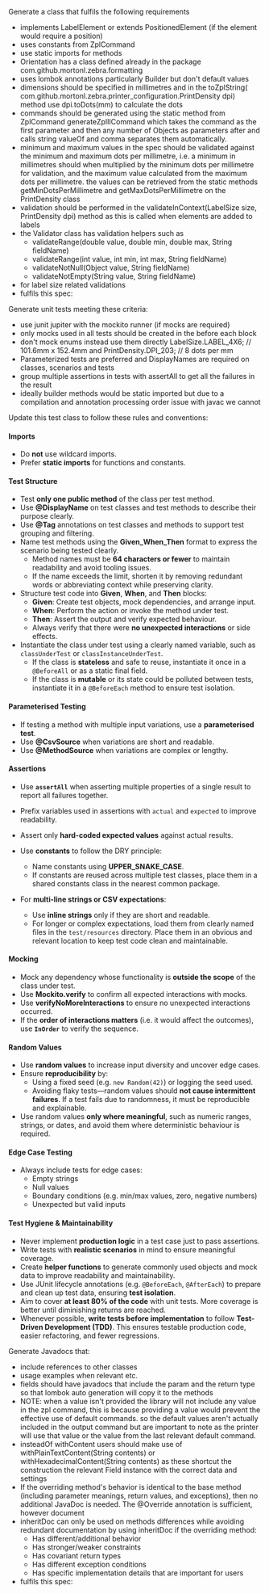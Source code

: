 Generate a class that fulfils the following requirements

- implements LabelElement or extends PositionedElement (if the element would require a position)
- uses constants from ZplCommand
- use static imports for methods
- Orientation has a class defined already in the package com.github.mortonl.zebra.formatting
- uses lombok annotations particularly Builder but don't default values
- dimensions should be specified in millimetres and in the toZplString(
  com.github.mortonl.zebra.printer_configuration.PrintDensity dpi) method use dpi.toDots(mm) to calculate the dots
- commands should be generated using the static method from ZplCommand generateZplIICommand which takes the command as
  the first parameter and then any number of Objects as parameters after and calls string valueOf and comma separates
  them automatically.
- minimum and maximum values in the spec should be validated against the minimum and maximum dots per millimetre, i.e. a
  minimum in millimetres should when multiplied by the minimum dots per millimetre for validation, and the maximum value
  calculated from the maximum dots per millimetre. the values can be retrieved from the static methods
  getMinDotsPerMillimetre and getMaxDotsPerMillimetre on the PrintDensity class
- validation should be performed in the validateInContext(LabelSize size, PrintDensity dpi) method as this is called
  when elements are added to labels
- the Validator class has validation helpers such as
    - validateRange(double value, double min, double max, String fieldName)
    - validateRange(int value, int min, int max, String fieldName)
    - validateNotNull(Object value, String fieldName)
    - validateNotEmpty(String value, String fieldName)
- for label size related validations
- fulfils this spec:

Generate unit tests meeting these criteria:

- use junit jupiter with the mockito runner (if mocks are required)
- only mocks used in all tests should be created in the before each block
- don't mock enums instead use them directly LabelSize.LABEL_4X6; // 101.6mm x 152.4mm and PrintDensity.DPI_203; // 8 dots per mm
- Parameterized tests are preferred and DisplayNames are required on classes, scenarios and tests
- group multiple assertions in tests with assertAll to get all the failures in the result
- ideally builder methods would be static imported but due to a compilation and annotation processing order issue with
  javac we cannot

Update this test class to follow these rules and conventions:

#### Imports

- Do **not** use wildcard imports.
- Prefer **static imports** for functions and constants.

#### Test Structure

- Test **only one public method** of the class per test method.
- Use **@DisplayName** on test classes and test methods to describe their purpose clearly.
- Use **@Tag** annotations on test classes and methods to support test grouping and filtering.
- Name test methods using the **Given_When_Then** format to express the scenario being tested clearly.
    - Method names must be **64 characters or fewer** to maintain readability and avoid tooling issues.
    - If the name exceeds the limit, shorten it by removing redundant words or abbreviating context while preserving clarity.
- Structure test code into **Given**, **When**, and **Then** blocks:
    - **Given**: Create test objects, mock dependencies, and arrange input.
    - **When**: Perform the action or invoke the method under test.
    - **Then**: Assert the output and verify expected behaviour.
    - Always verify that there were **no unexpected interactions** or side effects.
- Instantiate the class under test using a clearly named variable, such as `classUnderTest` or `classInstanceUnderTest`.
    - If the class is **stateless** and safe to reuse, instantiate it once in a `@BeforeAll` or as a static final field.
    - If the class is **mutable** or its state could be polluted between tests, instantiate it in a `@BeforeEach` method to ensure test isolation.

#### Parameterised Testing

- If testing a method with multiple input variations, use a **parameterised test**.
- Use **@CsvSource** when variations are short and readable.
- Use **@MethodSource** when variations are complex or lengthy.

#### Assertions

- Use **`assertAll`** when asserting multiple properties of a single result to report all failures together.
- Prefix variables used in assertions with `actual` and `expected` to improve readability.
- Assert only **hard-coded expected values** against actual results.
- Use **constants** to follow the DRY principle:
    - Name constants using **UPPER_SNAKE_CASE**.
    - If constants are reused across multiple test classes, place them in a shared constants class in the nearest common package.

- For **multi-line strings or CSV expectations**:
    - Use **inline strings** only if they are short and readable.
    - For longer or complex expectations, load them from clearly named files in the `test/resources` directory. Place them in an obvious and relevant location to keep test code clean and maintainable.

#### Mocking

- Mock any dependency whose functionality is **outside the scope** of the class under test.
- Use **Mockito.verify** to confirm all expected interactions with mocks.
- Use **verifyNoMoreInteractions** to ensure no unexpected interactions occurred.
- If the **order of interactions matters** (i.e. it would affect the outcomes), use **`InOrder`** to verify the sequence.

#### Random Values

- Use **random values** to increase input diversity and uncover edge cases.
- Ensure **reproducibility** by:
    - Using a fixed seed (e.g. `new Random(42)`) or logging the seed used.
    - Avoiding flaky tests—random values should **not cause intermittent failures**. If a test fails due to randomness, it must be reproducible and explainable.
- Use random values **only where meaningful**, such as numeric ranges, strings, or dates, and avoid them where deterministic behaviour is required.

#### Edge Case Testing

- Always include tests for edge cases:
    - Empty strings
    - Null values
    - Boundary conditions (e.g. min/max values, zero, negative numbers)
    - Unexpected but valid inputs

#### Test Hygiene & Maintainability

- Never implement **production logic** in a test case just to pass assertions.
- Write tests with **realistic scenarios** in mind to ensure meaningful coverage.
- Create **helper functions** to generate commonly used objects and mock data to improve readability and maintainability.
- Use JUnit lifecycle annotations (e.g. `@BeforeEach`, `@AfterEach`) to prepare and clean up test data, ensuring **test isolation**.
- Aim to cover **at least 80% of the code** with unit tests. More coverage is better until diminishing returns are reached.
- Whenever possible, **write tests before implementation** to follow **Test-Driven Development (TDD)**. This ensures testable production code, easier refactoring, and fewer regressions.

Generate Javadocs that:

- include references to other classes
- usage examples when relevant etc.
- fields should have javadocs that include the param and the return type so that lombok auto generation will copy it to
  the methods
- NOTE: when a value isn't provided the library will not include any value in the zpl command, this is because providing
  a value would prevent the effective use of default commands. so the default values aren't actually included in the
  output command but are important to note as the printer will use that value or the value from the last relevant
  default command.
- insteadOf withContent users should make use of withPlainTextContent(String contents) or withHexadecimalContent(String
  contents) as these shortcut the construction the relevant Field instance with the correct data and settings
- If the overriding method's behavior is identical to the base method (including parameter meanings, return values, and
  exceptions), then no additional JavaDoc is needed. The @Override annotation is sufficient, however document
- inheritDoc can only be used on methods
  differences while avoiding redundant documentation by using inheritDoc if the overriding method:
    - Has different/additional behavior
    - Has stronger/weaker constraints
    - Has covariant return types
    - Has different exception conditions
    - Has specific implementation details that are important for users
- fulfils this spec:
